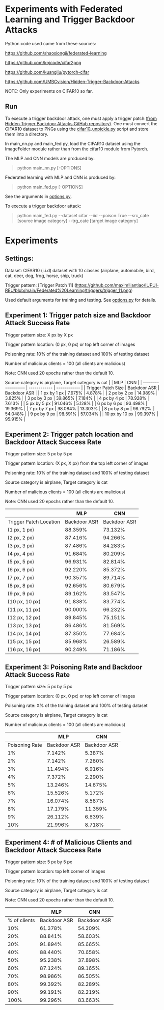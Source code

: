 # Experiments with Federated Learning and Trigger Backdoor Attacks

Python code used came from these sources:

https://github.com/shaoxiongji/federated-learning

https://github.com/knjcode/cifar2png

https://github.com/kuangliu/pytorch-cifar

https://github.com/UMBCvision/Hidden-Trigger-Backdoor-Attacks

NOTE: Only experiments on CIFAR10 so far.

## Run

To execute a trigger backdoor attack, one must apply a trigger patch ([from Hidden Trigger Backdoor Attacks GitHub repository](https://github.com/UMBCvision/Hidden-Trigger-Backdoor-Attacks)). One must convert the CIFAR10 dataset to PNGs using the [cifar10_unpickle.py](https://github.com/maximiliantiao/IUPUI-REU/blob/main/Federated%20Learning/cifar10_unpickle.py) script and store them into a directory.

In main_nn.py and main_fed.py, load the CIFAR10 dataset using the ImageFolder module rather than from the cifar10 module from Pytorch.

The MLP and CNN models are produced by:
> python main_nn.py [-OPTIONS]

Federated learning with MLP and CNN is produced by:
> python main_fed.py [-OPTIONS]

See the arguments in [options.py](utils/options.py). 

To execute a trigger backdoor attack:
> python main_fed.py --dataset cifar --iid --poison True --src_cate [source image category] --trg_cate [target image category]

# Experiments

## Settings:

Dataset: CIFAR10 (i.i.d) dataset with 10 classes (airplane, automobile, bird, cat, deer, dog, frog, horse, ship, truck)

Trigger pattern: [Trigger Patch 11] (https://github.com/maximiliantiao/IUPUI-REU/blob/main/Federated%20Learning/triggers/trigger_11.png)

Used default arguments for training and testing. See [options.py](utils/options.py) for details.

## Experiment 1: Trigger patch size and Backdoor Attack Success Rate

Trigger pattern size: X px by X px

Trigger pattern location: (0 px, 0 px) or top left corner of images

Poisoning rate: 10% of the training dataset and 100% of testing dataset

Number of malicious clients = 100 (all clients are malicious)

Note: CNN used 20 epochs rather than the default 10.

Source category is airplane, Target category is cat
|                    | MLP          | CNN          |
| ------------------ | ------------ | ------------ |
| Trigger Patch Size | Backdoor ASR | Backdoor ASR |
|  1 px by 1 px      |  7.975%      |  4.878%      |
|  2 px by 2 px      | 14.989%      |  3.825%      |
|  3 px by 3 px      | 39.865%      |  7.184%      |
|  4 px by 4 px      | 78.928%      |  7.613%      |
|  5 px by 5 px      | 91.046%      |  5.128%      |
|  6 px by 6 px      | 93.498%      | 19.369%      |
|  7 px by 7 px      | 98.084%      | 13.303%      |
|  8 px by 8 px      | 98.792%      | 54.048%      |
|  9 px by 9 px      | 98.591%      | 57.034%      |
| 10 px by 10 px     | 99.397%      | 95.915%      |

## Experiment 2: Trigger patch location and Backdoor Attack Success Rate

Trigger pattern size: 5 px by 5 px

Trigger pattern location: (X px, X px) from the top left corner of images

Poisoning rate: 10% of the training dataset and 100% of testing dataset

Source category is airplane, Target category is cat

Number of malicious clients = 100 (all clients are malicious)

Note: CNN used 20 epochs rather than the default 10.

|                        | MLP          | CNN          |
| ---------------------- | ------------ | ------------ |
| Trigger Patch Location | Backdoor ASR | Backdoor ASR |
|  (1 px, 1 px)          |  88.359%     |  73.132%     |
|  (2 px, 2 px)          |  87.416%     |  94.266%     |
|  (3 px, 3 px)          |  87.486%     |  84.283%     |
|  (4 px, 4 px)          |  91.684%     |  80.209%     |
|  (5 px, 5 px)          |  96.931%     |  82.814%     |
|  (6 px, 6 px)          |  92.220%     |  85.372%     |
|  (7 px, 7 px)          |  90.357%     |  89.714%     |
|  (8 px, 8 px)          |  92.656%     |  80.679%     |
|  (9 px, 9 px)          |  89.162%     |  83.547%     |
|  (10 px, 10 px)        |  91.838%     |  83.774%     |
|  (11 px, 11 px)        |  90.000%     |  66.232%     |
|  (12 px, 12 px)        |  89.845%     |  75.151%     |
|  (13 px, 13 px)        |  86.486%     |  81.569%     |
|  (14 px, 14 px)        |  87.350%     |  77.684%     |
|  (15 px, 15 px)        |  85.968%     |  26.589%     |
|  (16 px, 16 px)        |  90.249%     |  71.186%     |

## Experiment 3: Poisoning Rate and Backdoor Attack Success Rate

Trigger pattern size: 5 px by 5 px

Trigger pattern location: (0 px, 0 px) or top left corner of images

Poisoning rate: X% of the training dataset and 100% of testing dataset

Source category is airplane, Target category is cat

Number of malicious clients = 100 (all clients are malicious)

|                | MLP          | CNN          |
| -------------- | ------------ | ------------ |
| Poisoning Rate | Backdoor ASR | Backdoor ASR |
|  1%            |  7.142%      |  5.387%      |
|  2%            |  7.142%      |  7.280%      |
|  3%            | 11.494%      |  6.916%      |
|  4%            |  7.372%      |  2.290%      |
|  5%            | 13.246%      | 14.675%      |
|  6%            | 15.526%      |  5.172%      |
|  7%            | 16.074%      |  8.587%      |
|  8%            | 17.179%      | 11.359%      |
|  9%            | 26.112%      |  6.639%      |
| 10%            | 21.996%      |  8.718%      |

## Experiment 4: # of Malicious Clients and Backdoor Attack Success Rate

Trigger pattern size: 5 px by 5 px

Trigger pattern location: top left corner of images

Poisoning rate: 10% of the training dataset and 100% of testing dataset

Source category is airplane, Target category is cat

Note: CNN used 20 epochs rather than the default 10.

|              | MLP          | CNN          |
| ------------ | ------------ | ------------ |
| % of clients | Backdoor ASR | Backdoor ASR |
| 10%          | 61.378%      | 54.209%      |
| 20%          | 88.841%      | 58.603%      |
| 30%          | 91.894%      | 85.665%      |
| 40%          | 88.440%      | 70.658%      |
| 50%          | 95.238%      | 37.898%      |
| 60%          | 87.124%      | 89.165%      |
| 70%          | 98.986%      | 86.505%      |
| 80%          | 99.392%      | 82.289%      |
| 90%          | 99.191%      | 82.219%      |
| 100%         | 99.296%      | 83.663%      |


